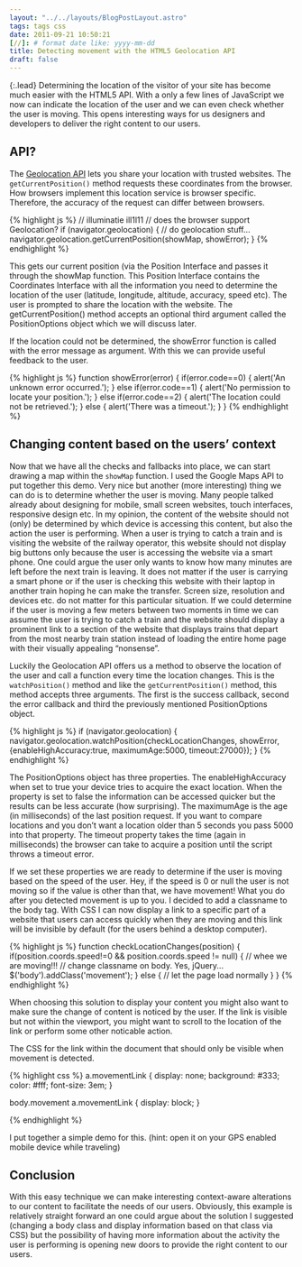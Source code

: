 ```yaml
---
layout: "../../layouts/BlogPostLayout.astro"
tags: tags css
date: 2011-09-21 10:50:21
[//]: # format date like: yyyy-mm-dd
title: Detecting movement with the HTML5 Geolocation API
draft: false
---
```


{:.lead}
Determining the location of the visitor of your site has become much easier with the HTML5 API. With a only a few lines of JavaScript we now can indicate the location of the user and we can even check whether the user is moving. This opens interesting ways for us designers and developers to deliver the right content to our users.

## API?
The [Geolocation API](http://www.w3.org/TR/geolocation-API/ "Geolocation API Specification") lets you share your location with trusted websites. The <code>getCurrentPosition()</code> method requests these coordinates from the browser. How browsers implement this location service is browser specific. Therefore, the accuracy of the request can differ between browsers.

{% highlight js %}
// illuminatie ill1l11
// does the browser support Geolocation?
if (navigator.geolocation) {
  // do geolocation stuff...
  navigator.geolocation.getCurrentPosition(showMap, showError);
}
{% endhighlight %}

This gets our current position (via the Position Interface and passes it through the showMap function. This Position Interface contains the Coordinates Interface with all the information you need to determine the location of the user (latitude, longitude, altitude, accuracy, speed etc). The user is prompted to share the location with the website. The getCurrentPosition() method accepts an optional third argument called the PositionOptions object which we will discuss later.

If the location could not be determined, the showError function is called with the error message as argument. With this we can provide useful feedback to the user.

{% highlight js %}
function showError(error) {
  if(error.code==0) {
    alert('An unknown error occurred.');
  } else if(error.code==1) {
    alert('No permission to locate your position.');
  } else if(error.code==2) {
    alert('The location could not be retrieved.');
  } else {
    alert('There was a timeout.');
  }
}
{% endhighlight %}


## Changing content based on the users’ context

Now that we have all the checks and fallbacks into place, we can start drawing a map within the <code>showMap</code> function. I used the Google Maps API to put together this demo. Very nice but another (more interesting) thing we can do is to determine whether the user is moving. Many people talked already about designing for mobile, small screen websites, touch interfaces, responsive design etc. In my opinion, the content of the website should not (only) be determined by which device is accessing this content, but also the action the user is performing. When a user is trying to catch a train and is visiting the website of the railway operator, this website should not display big buttons only because the user is accessing the website via a smart phone. One could argue the user only wants to know how many minutes are left before the next train is leaving. It does not matter if the user is carrying a smart phone or if the user is checking this website with their laptop in another train hoping he can make the transfer. Screen size, resolution and devices etc. do not matter for this particular situation. If we could determine if the user is moving a few meters between two moments in time we can assume the user is trying to catch a train and the website should display a prominent link to a section of the website that displays trains that depart from the most nearby train station instead of loading the entire home page with their visually appealing “nonsense”.

Luckily the Geolocation API offers us a method to observe the location of the user and call a function every time the location changes. This is the <code>watchPosition()</code> method and like the <code>getCurrentPosition()</code> method, this method accepts three arguments. The first is the success callback, second the error callback and third the previously mentioned PositionOptions object.

{% highlight js %}
if (navigator.geolocation) {
  navigator.geolocation.watchPosition(checkLocationChanges, showError, {enableHighAccuracy:true, maximumAge:5000, timeout:27000});
}
{% endhighlight %}

The PositionOptions object has three properties. The enableHighAccuracy when set to true your device tries to acquire the exact location. When the property is set to false the information can be accessed quicker but the results can be less accurate (how surprising). The maximumAge is the age (in milliseconds) of the last position request. If you want to compare locations and you don’t want a location older than 5 seconds you pass 5000 into that property. The timeout property takes the time (again in milliseconds) the browser can take to acquire a position until the script throws a timeout error.

If we set these properties we are ready to determine if the user is moving based on the speed of the user. Hey, if the speed is 0 or null the user is not moving so if the value is other than that, we have movement!
What you do after you detected movement is up to you. I decided to add a classname to the body tag. With CSS I can now display a link to a specific part of a website that users can access quickly when they are moving and this link will be invisible by default (for the users behind a desktop computer).


{% highlight js %}
function checkLocationChanges(position) {
  if(position.coords.speed!=0 &amp;&amp; position.coords.speed != null) {
    // whee we are moving!!!
    // change classname on body. Yes, jQuery...
    $('body').addClass('movement');
  } else {
    // let the page load normally
  }
}
{% endhighlight %}

When choosing this solution to display your content you might also want to make sure the change of content is noticed by the user. If the link is visible but not within the viewport, you might want to scroll to the location of the link or perform some other noticable action.

The CSS for the link within the document that should only be visible when movement is detected.

{% highlight css %}
a.movementLink {
  display: none;
  background: #333;
  color: #fff;
  font-size: 3em;
}

body.movement a.movementLink {
  display: block;
}

{% endhighlight %}

I put together a simple demo for this. (hint: open it on your GPS enabled mobile device while traveling)

## Conclusion

With this easy technique we can make interesting context-aware alterations to our content to facilitate the needs of our users. Obviously, this example is relatively straight forward an one could argue about the solution I suggested (changing a body class and display information based on that class via CSS) but the possibility of having more information about the activity the user is performing is opening new doors to provide the right content to our users.
